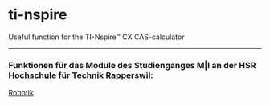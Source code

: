 # ti-nspire
Useful function for the TI-Nspire™ CX CAS-calculator
***
### Funktionen für das Module des Studienganges M|I an der HSR Hochschule für Technik Rapperswil:
[Robotik](Robotic/)
